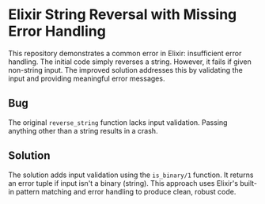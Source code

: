 # Elixir String Reversal with Missing Error Handling

This repository demonstrates a common error in Elixir: insufficient error handling. The initial code simply reverses a string. However, it fails if given non-string input.  The improved solution addresses this by validating the input and providing meaningful error messages.

## Bug
The original `reverse_string` function lacks input validation.  Passing anything other than a string results in a crash.

## Solution
The solution adds input validation using the `is_binary/1` function. It returns an error tuple if input isn't a binary (string).  This approach uses Elixir's built-in pattern matching and error handling to produce clean, robust code.